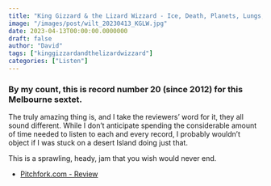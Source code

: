 ```yaml
---
title: "King Gizzard & the Lizard Wizzard - Ice, Death, Planets, Lungs, Mushrooms and Lava (2022)"
image: "/images/post/wilt_20230413_KGLW.jpg"
date: 2023-04-13T00:00:00.0000000
draft: false
author: "David"
tags: ["kinggizzardandthelizardwizzard"]
categories: ["Listen"]
---
```

### By my count, this is record number 20 (since 2012) for this Melbourne sextet. 

 The truly amazing thing is, and I take the reviewers’ word for it, they all sound different. While I don’t anticipate spending the considerable amount of time needed to listen to each and every record, I probably wouldn’t object if I was stuck on a desert Island doing just that.

 This is a sprawling, heady, jam that you wish would never end.

-  [Pitchfork.com - Review](https://pitchfork.com/reviews/albums/king-gizzard-and-the-lizard-wizard-ice-death-planets-lungs-mushrooms-and-lava-changes-laminated-denim/)